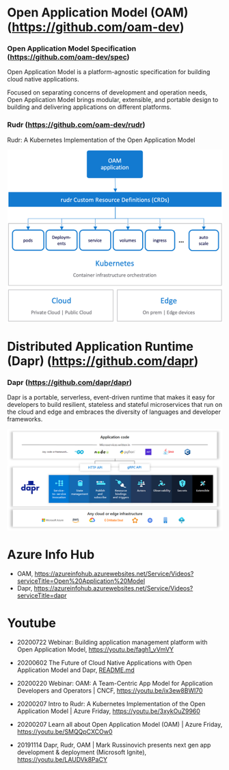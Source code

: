 

# Open Application Model (OAM) (https://github.com/oam-dev)

### Open Application Model Specification (https://github.com/oam-dev/spec)

Open Application Model is a platform-agnostic specification for building cloud native applications.

Focused on separating concerns of development and operation needs, Open Application Model brings modular, extensible, and portable design to building and delivering applications on different platforms.

### Rudr (https://github.com/oam-dev/rudr)

Rudr: A Kubernetes Implementation of the Open Application Model

<img src='rudr/rudr-how-it-works.png' style='display:block;margin-left:0;width:800px;'/>

# Distributed Application Runtime (Dapr) (https://github.com/dapr)

### Dapr (https://github.com/dapr/dapr)

Dapr is a portable, serverless, event-driven runtime that makes it easy for developers to build resilient, stateless and stateful microservices that run on the cloud and edge and embraces the diversity of languages and developer frameworks.


<img src='dapr/dapr-overview.png' style='display:block;margin-left:0;width:800px;'/>


# Azure Info Hub

* OAM, https://azureinfohub.azurewebsites.net/Service/Videos?serviceTitle=Open%20Application%20Model
* Dapr, https://azureinfohub.azurewebsites.net/Service/Videos?serviceTitle=dapr


# Youtube

* 20200722 Webinar: Building application management platform with Open Application Model, https://youtu.be/fagh1_vVmVY

* 20200602 The Future of Cloud Native Applications with Open Application Model and Dapr, [README.md](./20200602/README.md)

* 20200220 Webinar: OAM: A Team-Centric App Model for Application Developers and Operators | CNCF, https://youtu.be/ix3ew8BWl70

* 20200207 Intro to Rudr: A Kubernetes Implementation of the Open Application Model | Azure Friday, https://youtu.be/3xykOuZ9960

* 20200207 Learn all about Open Application Model (OAM) | Azure Friday, https://youtu.be/SMQQpCXCOw0

* 20191114 Dapr, Rudr, OAM | Mark Russinovich presents next gen app development & deployment (Microsoft Ignite), https://youtu.be/LAUDVk8PaCY

